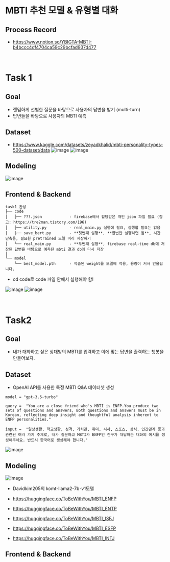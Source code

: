 # MBTI 추천 모델 & 유형별 대화

## Process Record
- https://www.notion.so/YBIGTA-MBTI-b4bccc4df4704ca59c29bcfad937d477

<br>

# Task 1

## Goal
- 랜덤하게 선별한 질문을 바탕으로 사용자의 답변을 받기 (multi-turn)
- 답변들을 바탕으로 사용자의 MBTI 예측

## Dataset
- https://www.kaggle.com/datasets/zeyadkhalid/mbti-personality-types-500-dataset/data
![image](https://github.com/chaehyun1/study/assets/108905986/c04df444-da62-416f-91ab-8703d32c819a)
![image](https://github.com/chaehyun1/study/assets/108905986/2786bf3c-9be2-4c38-941e-efa15e01728e)

## Modeling
![image](https://github.com/chaehyun1/study/assets/108905986/72e4bd77-145a-4d3c-8b05-8755ed71afae)

## Frontend & Backend
```
task1_완성  
├── code
│   ├── ???.json            - firebase에서 할당받은 개인 json 파일 필요 (참고: https://tre2man.tistory.com/196)
│   ├── utility.py          - real_main.py 실행에 필요, 실행할 필요는 없음 
│   ├── save_bert.py        - **첫번째 실행**, **한번만 실행하면 됨**, 시간 단축용, 필요한 pretrained 모델 미리 저장하기 
│   └── real_main.py        - **두번째 실행**, firebase real-time db에 저장된 답변을 바탕으로 예측된 mbti 결과 db에 다시 저장
│  
└── model                          
    └── best_model.pth      - 학습된 weight를 모델에 적용, 용량이 커서 안올립니다.
```
- cd code로 code 파일 안에서 실행해야 함!

![image](https://github.com/chaehyun1/study/assets/108905986/fa958668-8ec6-4b2f-8857-368f3343197a)
![image](https://github.com/chaehyun1/study/assets/108905986/55064238-4e41-4860-96a9-da17ffe62a54)

<br>

# Task2

## Goal
- 내가 대화하고 싶은 상대방의 MBTI를 입력하고 이에 맞는 답변을 출력하는 챗봇을 만들어보자.

## Dataset
- OpenAI API를 사용한 특정 MBTI Q&A 데이터셋 생성

```
model = "gpt-3.5-turbo"

query =  "You are a close friend who's MBTI is ENFP.You produce two sets of questions and answers, Both questions and answers must be in Korean, reflecting deep insight and thoughtful analysis inherent to ENFP personalities."

input =  "일상생활, 학교생활, 성격, 가치관, 취미, 시사, 스포츠, 상식, 인간관계 등과 관련된 여러 가지 주제로, 내가 질문하고 MBTI가 ENFP인 친구가 대답하는 대화의 예시를 생성해주세요. 반드시 한국어로 생성해야 합니다."
```
![image](https://github.com/chaehyun1/study/assets/108905986/ab60ebbd-ba4f-4273-838d-ce9915024513)

## Modeling
![image](https://github.com/chaehyun1/study/assets/108905986/440d02d2-0355-4cb7-bd09-744373ea8c8f)
- Davidkim205의 komt-llama2-7b-v1모델
- https://huggingface.co/ToBeWithYou/MBTI_ENFP
- https://huggingface.co/ToBeWithYou/MBTI_ENTP
- https://huggingface.co/ToBeWithYou/MBTI_ISFJ
  
- https://huggingface.co/ToBeWithYou/MBTI_ESFP
- https://huggingface.co/ToBeWithYou/MBTI_INTJ
## Frontend & Backend
